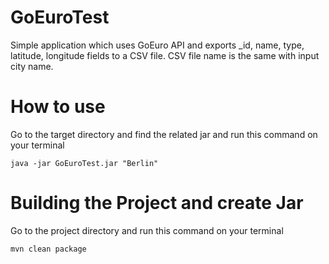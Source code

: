 # **GoEuroTest**

Simple application which uses GoEuro API and exports _id, name, type, latitude, longitude fields to a CSV file. CSV file
name is the same with input city name.

# **How to use**

Go to the target directory and find the related jar and run this command on your terminal

`java -jar GoEuroTest.jar "Berlin"`

# **Building the Project and create Jar**

Go to the project directory and run this command on your terminal

`mvn clean package`
